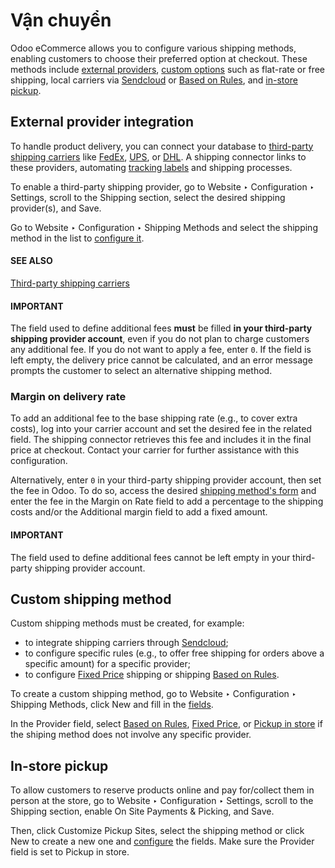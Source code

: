 # Vận chuyển

Odoo eCommerce allows you to configure various shipping methods, enabling customers to choose
their preferred option at checkout. These methods include [external providers](#ecommerce-shipping-external-provider), [custom options](#ecommerce-shipping-custom-method)
such as flat-rate or free shipping, local carriers via
[Sendcloud](applications/inventory_and_mrp/inventory/shipping_receiving/setup_configuration/sendcloud_shipping.md)
or [Based on Rules](applications/inventory_and_mrp/inventory/shipping_receiving/setup_configuration.md#inventory-shipping-rules), and [in-store pickup](#ecommerce-shipping-instore-pickup).

<a id="ecommerce-shipping-external-provider"></a>

## External provider integration

To handle product delivery, you can connect your database to [third-party shipping carriers](applications/inventory_and_mrp/inventory/shipping_receiving/setup_configuration/third_party_shipper.md)
like [FedEx](applications/inventory_and_mrp/inventory/shipping_receiving/setup_configuration/fedex.md),
[UPS](applications/inventory_and_mrp/inventory/shipping_receiving/setup_configuration/ups_credentials.md),
or [DHL](applications/inventory_and_mrp/inventory/shipping_receiving/setup_configuration/dhl_credentials.md).
A shipping connector links to these providers, automating [tracking labels](applications/inventory_and_mrp/inventory/shipping_receiving/setup_configuration/labels.md) and shipping
processes.

To enable a third-party shipping provider, go to Website ‣ Configuration ‣
Settings, scroll to the Shipping section, select the desired shipping provider(s),
and Save.

Go to Website ‣ Configuration ‣ Shipping Methods and select the shipping method
in the list to [configure it](applications/inventory_and_mrp/inventory/shipping_receiving/setup_configuration/third_party_shipper.md#inventory-shipping-receiving-configure-delivery-method).

#### SEE ALSO
[Third-party shipping carriers](applications/inventory_and_mrp/inventory/shipping_receiving/setup_configuration/third_party_shipper.md)

#### IMPORTANT
The field used to define additional fees **must** be filled **in your third-party shipping
provider account**, even if you do not plan to charge customers any additional fee. If you do not
want to apply a fee, enter `0`. If the field is left empty, the delivery price cannot be
calculated, and an error message prompts the customer to select an alternative shipping method.

### Margin on delivery rate

To add an additional fee to the base shipping rate (e.g., to cover extra costs), log into your
carrier account and set the desired fee in the related field. The shipping connector retrieves this
fee and includes it in the final price at checkout. Contact your carrier for further assistance
with this configuration.

Alternatively, enter `0` in your third-party shipping provider account, then set the fee in Odoo.
To do so, access the desired [shipping method's form](applications/inventory_and_mrp/inventory/shipping_receiving/setup_configuration/third_party_shipper.md#inventory-shipping-receiving-configure-delivery-method) and enter the fee in the Margin
on Rate field to add a percentage to the shipping costs and/or the Additional margin
field to add a fixed amount.

#### IMPORTANT
The field used to define additional fees cannot be left empty in your third-party shipping
provider account.

<a id="ecommerce-shipping-custom-method"></a>

## Custom shipping method

Custom shipping methods must be created, for example:

- to integrate shipping carriers through [Sendcloud](applications/inventory_and_mrp/inventory/shipping_receiving/setup_configuration/sendcloud_shipping.md);
- to configure specific rules (e.g., to offer free shipping for orders above a specific amount) for
  a specific provider;
- to configure [Fixed Price](applications/inventory_and_mrp/inventory/shipping_receiving/setup_configuration.md#inventory-shipping-fixed) shipping or shipping
  [Based on Rules](applications/inventory_and_mrp/inventory/shipping_receiving/setup_configuration.md#inventory-shipping-rules).

To create a custom shipping method, go to Website ‣ Configuration ‣
Shipping Methods, click New and fill in the [fields](applications/inventory_and_mrp/inventory/shipping_receiving/setup_configuration/third_party_shipper.md#inventory-shipping-receiving-shipping-methods-details).

In the Provider field, select [Based on Rules](applications/inventory_and_mrp/inventory/shipping_receiving/setup_configuration.md#inventory-shipping-rules),
[Fixed Price](applications/inventory_and_mrp/inventory/shipping_receiving/setup_configuration.md#inventory-shipping-fixed), or [Pickup in store](applications/inventory_and_mrp/inventory/shipping_receiving/setup_configuration.md#inventory-shipping-pickup)
if the shiping method does not involve any specific provider.

<a id="ecommerce-shipping-instore-pickup"></a>

## In-store pickup

To allow customers to reserve products online and pay for/collect them in person at the store, go to
Website ‣ Configuration ‣ Settings, scroll to the Shipping section,
enable On Site Payments & Picking, and Save.

Then, click Customize Pickup Sites, select the shipping method or click New
to create a new one and [configure](applications/inventory_and_mrp/inventory/shipping_receiving/setup_configuration/third_party_shipper.md#inventory-shipping-receiving-configure-delivery-method)
the fields. Make sure the Provider field is set to Pickup in store.
